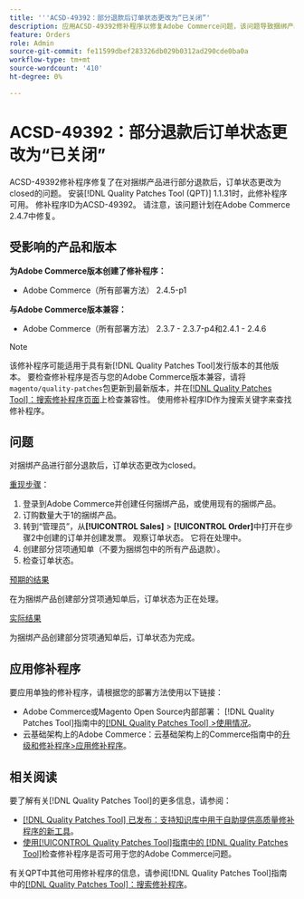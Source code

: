 ```yaml
---
title: '''ACSD-49392：部分退款后订单状态更改为“已关闭”'
description: 应用ACSD-49392修补程序以修复Adobe Commerce问题，该问题导致捆绑产品的部分退款后，订单状态更改为“已关闭”。
feature: Orders
role: Admin
source-git-commit: fe11599dbef283326db029b0312ad290cde0ba0a
workflow-type: tm+mt
source-wordcount: '410'
ht-degree: 0%

---
```


# ACSD-49392：部分退款后订单状态更改为“已关闭”

ACSD-49392修补程序修复了在对捆绑产品进行部分退款后，订单状态更改为closed的问题。 安装[!DNL Quality Patches Tool (QPT)] 1.1.31时，此修补程序可用。 修补程序ID为ACSD-49392。 请注意，该问题计划在Adobe Commerce 2.4.7中修复。

## 受影响的产品和版本

**为Adobe Commerce版本创建了修补程序：**

* Adobe Commerce（所有部署方法） 2.4.5-p1

**与Adobe Commerce版本兼容：**

* Adobe Commerce（所有部署方法） 2.3.7 - 2.3.7-p4和2.4.1 - 2.4.6

>[!NOTE]
>
>该修补程序可能适用于具有新[!DNL Quality Patches Tool]发行版本的其他版本。 要检查修补程序是否与您的Adobe Commerce版本兼容，请将`magento/quality-patches`包更新到最新版本，并在[[!DNL Quality Patches Tool]：搜索修补程序页面](https://experienceleague.adobe.com/tools/commerce-quality-patches/index.html)上检查兼容性。 使用修补程序ID作为搜索关键字来查找修补程序。

## 问题

对捆绑产品进行部分退款后，订单状态更改为closed。

<u>重现步骤</u>：

1. 登录到Adobe Commerce并创建任何捆绑产品，或使用现有的捆绑产品。
1. 订购数量大于1的捆绑产品。
1. 转到“管理员”，从&#x200B;**[!UICONTROL Sales]** > **[!UICONTROL Order]**&#x200B;中打开在步骤2中创建的订单并创建发票。 观察订单状态。 它将在处理中。
1. 创建部分贷项通知单（不要为捆绑包中的所有产品退款）。
1. 检查订单状态。

<u>预期的结果</u>

在为捆绑产品创建部分贷项通知单后，订单状态为正在处理。

<u>实际结果</u>

为捆绑产品创建部分贷项通知单后，订单状态为完成。

## 应用修补程序

要应用单独的修补程序，请根据您的部署方法使用以下链接：

* Adobe Commerce或Magento Open Source内部部署： [!DNL Quality Patches Tool]指南中的[[!DNL Quality Patches Tool] >使用情况](/help/tools/quality-patches-tool/usage.md)。
* 云基础架构上的Adobe Commerce：云基础架构上的Commerce指南中的[升级和修补程序>应用修补程序](https://experienceleague.adobe.com/docs/commerce-cloud-service/user-guide/develop/upgrade/apply-patches.html)。

## 相关阅读

要了解有关[!DNL Quality Patches Tool]的更多信息，请参阅：

* [[!DNL Quality Patches Tool] 已发布：支持知识库中用于自助提供高质量修补程序的新工具](https://experienceleague.adobe.com/en/docs/commerce-knowledge-base/kb/announcements/commerce-announcements/magento-quality-patches-released-new-tool-to-self-serve-quality-patches)。
* [使用[!UICONTROL Quality Patches Tool]指南中的 [!DNL Quality Patches Tool]](/help/tools/quality-patches-tool/patches-available-in-qpt/check-patch-for-magento-issue-with-magento-quality-patches.md)检查修补程序是否可用于您的Adobe Commerce问题。


有关QPT中其他可用修补程序的信息，请参阅[!DNL Quality Patches Tool]指南中的[[!DNL Quality Patches Tool]：搜索修补程序](https://experienceleague.adobe.com/tools/commerce-quality-patches/index.html)。
